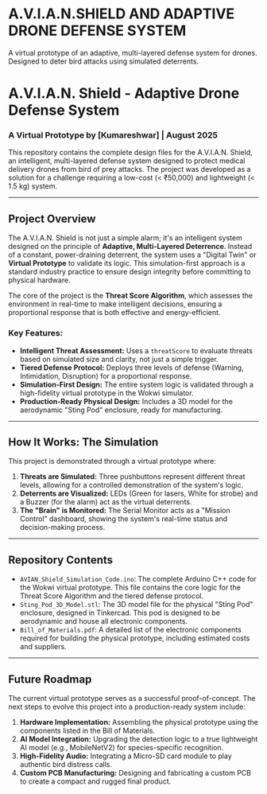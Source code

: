 # A.V.I.A.N.SHIELD  AND ADAPTIVE DRONE DEFENSE SYSTEM
A virtual prototype of an adaptive, multi-layered defense system for drones. Designed to deter bird attacks using simulated deterrents.
# A.V.I.A.N. Shield - Adaptive Drone Defense System

### A Virtual Prototype by [Kumareshwar] | August 2025

This repository contains the complete design files for the A.V.I.A.N. Shield, an intelligent, multi-layered defense system designed to protect medical delivery drones from bird of prey attacks. The project was developed as a solution for a challenge requiring a low-cost (< ₹50,000) and lightweight (< 1.5 kg) system.

---

## Project Overview

The A.V.I.A.N. Shield is not just a simple alarm; it's an intelligent system designed on the principle of **Adaptive, Multi-Layered Deterrence**. Instead of a constant, power-draining deterrent, the system uses a "Digital Twin" or **Virtual Prototype** to validate its logic. This simulation-first approach is a standard industry practice to ensure design integrity before committing to physical hardware.

The core of the project is the **Threat Score Algorithm**, which assesses the environment in real-time to make intelligent decisions, ensuring a proportional response that is both effective and energy-efficient.

### Key Features:
* **Intelligent Threat Assessment:** Uses a `threatScore` to evaluate threats based on simulated size and clarity, not just a simple trigger.
* **Tiered Defense Protocol:** Deploys three levels of defense (Warning, Intimidation, Disruption) for a proportional response.
* **Simulation-First Design:** The entire system logic is validated through a high-fidelity virtual prototype in the Wokwi simulator.
* **Production-Ready Physical Design:** Includes a 3D model for the aerodynamic "Sting Pod" enclosure, ready for manufacturing.

---

## How It Works: The Simulation

This project is demonstrated through a virtual prototype where:
1.  **Threats are Simulated:** Three pushbuttons represent different threat levels, allowing for a controlled demonstration of the system's logic.
2.  **Deterrents are Visualized:** LEDs (Green for lasers, White for strobe) and a Buzzer (for the alarm) act as the virtual deterrents.
3.  **The "Brain" is Monitored:** The Serial Monitor acts as a "Mission Control" dashboard, showing the system's real-time status and decision-making process.

---

## Repository Contents

* `AVIAN_Shield_Simulation_Code.ino`: The complete Arduino C++ code for the Wokwi virtual prototype. This file contains the core logic for the Threat Score Algorithm and the tiered defense protocol.
* `Sting_Pod_3D_Model.stl`: The 3D model file for the physical "Sting Pod" enclosure, designed in Tinkercad. This pod is designed to be aerodynamic and house all electronic components.
* `Bill_of_Materials.pdf`: A detailed list of the electronic components required for building the physical prototype, including estimated costs and suppliers.

---

## Future Roadmap

The current virtual prototype serves as a successful proof-of-concept. The next steps to evolve this project into a production-ready system include:
1.  **Hardware Implementation:** Assembling the physical prototype using the components listed in the Bill of Materials.
2.  **AI Model Integration:** Upgrading the detection logic to a true lightweight AI model (e.g., MobileNetV2) for species-specific recognition.
3.  **High-Fidelity Audio:** Integrating a Micro-SD card module to play authentic bird distress calls.
4.  **Custom PCB Manufacturing:** Designing and fabricating a custom PCB to create a compact and rugged final product.

